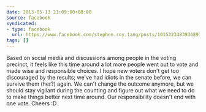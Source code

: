 ```yaml
---
date: 2013-05-13 21:09:00+08:00
source: facebook
syndicated:
- type: facebook
  url: https://www.facebook.com/stephen.roy.tang/posts/10152234839368912
tags: []
---
```


Based on social media and discussions among people in the voting precinct, it feels like this time around a lot more people went out to vote and made wise and responsible choices. I hope new voters don't get too discouraged by the results; we've had idiots in the senate before, we can survive them (her?) again. We can't change the outcome anymore, but we should stay vigilant during the counting and figure out what we need to do to make things better next time around. Our responsibility doesn't end with one vote. Cheers :D